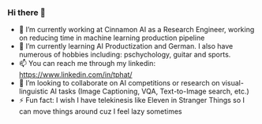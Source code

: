 ### Hi there 👋

- 🔭 I’m currently working at Cinnamon AI as a Research Engineer, working on reducing time in machine learning production pipeline 
- 🌱 I’m currently learning AI Productization and German. I also have numerous of hobbies including: pschychology, guitar and sports.
- 📫 You can reach me through my linkedin: https://www.linkedin.com/in/tphat/
- 👯 I’m looking to collaborate on AI competitions or research on visual-linguistic AI tasks (Image Captioning, VQA, Text-to-Image search, etc.)
- ⚡ Fun fact: I wish I have telekinesis like Eleven in Stranger Things so I can move things around cuz I feel lazy sometimes




<!--
**patrickphatnguyen/patrickphatnguyen** is a ✨ _special_ ✨ repository because its `README.md` (this file) appears on your GitHub profile.

Here are some ideas to get you started:

- 🤔 I’m looking for help with ...
- 💬 Ask me about ...
- 😄 Pronouns: ...
-->

